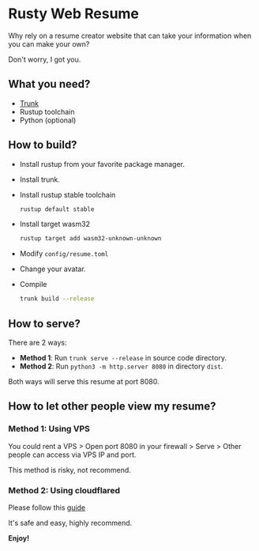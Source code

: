 # Rusty Web Resume

Why rely on a resume creator website that can take your information when you can make your own?

Don't worry, I got you.

## What you need?

- [Trunk](https://github.com/trunk-rs/trunk)
- Rustup toolchain
- Python (optional)

## How to build?

- Install rustup from your favorite package manager.
- Install trunk.
- Install rustup stable toolchain

  ```bash
  rustup default stable
  ```
- Install target wasm32

  ```bash
  rustup target add wasm32-unknown-unknown
  ```
- Modify `config/resume.toml`
- Change your avatar.
- Compile

  ```bash
  trunk build --release
  ```

## How to serve?

There are 2 ways:

- **Method 1**: Run `trunk serve --release` in source code directory.
- **Method 2**: Run `python3 -m http.server 8080` in directory `dist`.

Both ways will serve this resume at port 8080.

## How to let other people view my resume?

### Method 1: Using VPS

You could rent a VPS > Open port 8080 in your firewall > Serve > Other people can access via VPS IP and port.

This method is risky, not recommend.

### Method 2: Using cloudflared

Please follow this [guide](https://www.youtube.com/watch?v=ey4u7OUAF3c)

It's safe and easy, highly recommend.

**Enjoy!**
